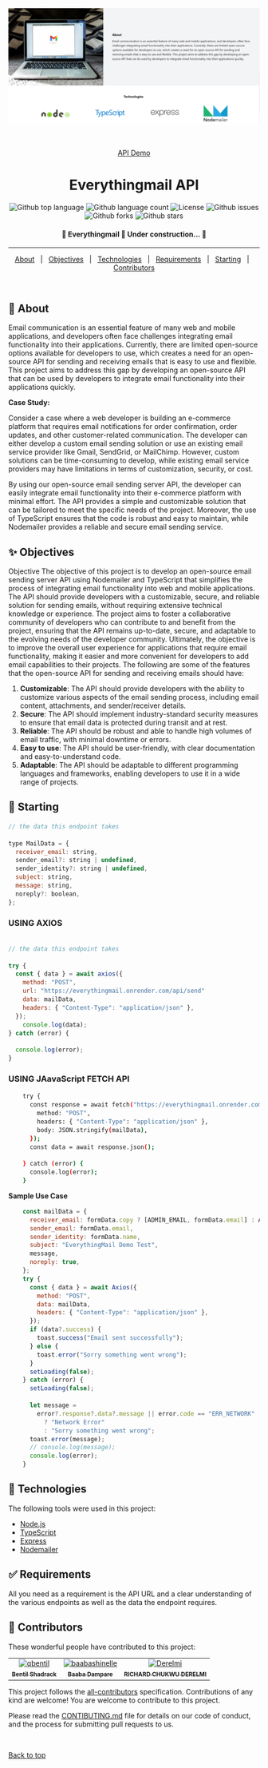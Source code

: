 <div align="center" id="top"> 
  <img src="./.github/demo/emailer.png" alt="Everythingmail" />

&#xa0;

<a href="https://everythingmail.onrender.com">API Demo</a>

</div>

<h1 align="center">Everythingmail API </h1>

<p align="center">
  <img alt="Github top language" src="https://img.shields.io/github/languages/top/LEARNERS-PAL/everythingmail?color=56BEB8">

  <img alt="Github language count" src="https://img.shields.io/github/languages/count/LEARNERS-PAL/everythingmail?color=56BEB8">

  <!-- <img alt="Repository size" src="https://img.shields.io/github/repo-size/LEARNERS-PAL/everythingmail?color=56BEB8"> -->

  <img alt="License" src="https://img.shields.io/github/license/LEARNERS-PAL/everythingmail?color=56BEB8">

  <img alt="Github issues" src="https://img.shields.io/github/issues/LEARNERS-PAL/everythingmail?color=56BEB8" />

  <img alt="Github forks" src="https://img.shields.io/github/forks/LEARNERS-PAL/everythingmail?color=56BEB8" />

  <img alt="Github stars" src="https://img.shields.io/github/stars/LEARNERS-PAL/everythingmail?color=56BEB8" />
</p>

<!-- Status -->

<h4 align="center"> 
	🚧  Everythingmail 🚀 Under construction...  🚧
</h4>

<hr>

<p align="center">
  <a href="#dart-about">About</a> &#xa0; | &#xa0; 
  <a href="#sparkles-objectives">Objectives</a> &#xa0; | &#xa0;
  <a href="#rocket-technologies">Technologies</a> &#xa0; | &#xa0;
  <a href="#white_check_mark-requirements">Requirements</a> &#xa0; | &#xa0;
  <a href="#checkered_flag-starting">Starting</a> &#xa0; | &#xa0;
  <!-- <a href="#memo-license">License</a> &#xa0; | &#xa0; -->
  <a href="##memo-contributors" target="_blank">Contributors</a>
</p>

<br>

## :dart: About

Email communication is an essential feature of many web and mobile applications, and developers often face challenges integrating email functionality into their applications. Currently, there are limited open-source options available for developers to use, which creates a need for an open-source API for sending and receiving emails that is easy to use and flexible. This project aims to address this gap by developing an open-source API that can be used by developers to integrate email functionality into their applications quickly.

**Case Study:**

Consider a case where a web developer is building an e-commerce platform that requires email notifications for order confirmation, order updates, and other customer-related communication. The developer can either develop a custom email sending solution or use an existing email service provider like Gmail, SendGrid, or MailChimp. However, custom solutions can be time-consuming to develop, while existing email service providers may have limitations in terms of customization, security, or cost.

By using our open-source email sending server API, the developer can easily integrate email functionality into their e-commerce platform with minimal effort. The API provides a simple and customizable solution that can be tailored to meet the specific needs of the project. Moreover, the use of TypeScript ensures that the code is robust and easy to maintain, while Nodemailer provides a reliable and secure email sending service.

## :sparkles: Objectives

Objective
The objective of this project is to develop an open-source email sending server API using Nodemailer and TypeScript that simplifies the process of integrating email functionality into web and mobile applications. The API should provide developers with a customizable, secure, and reliable solution for sending emails, without requiring extensive technical knowledge or experience. The project aims to foster a collaborative community of developers who can contribute to and benefit from the project, ensuring that the API remains up-to-date, secure, and adaptable to the evolving needs of the developer community. Ultimately, the objective is to improve the overall user experience for applications that require email functionality, making it easier and more convenient for developers to add email capabilities to their projects.
The following are some of the features that the open-source API for sending and receiving emails should have:

1. **Customizable**: The API should provide developers with the ability to customize various aspects of the email sending process, including email content, attachments, and sender/receiver details.
2. **Secure**: The API should implement industry-standard security measures to ensure that email data is protected during transit and at rest.
3. **Reliable**: The API should be robust and able to handle high volumes of email traffic, with minimal downtime or errors.
4. **Easy to use**: The API should be user-friendly, with clear documentation and easy-to-understand code.
5. **Adaptable**: The API should be adaptable to different programming languages and frameworks, enabling developers to use it in a wide range of projects.

## :checkered_flag: Starting

```javascript
// the data this endpoint takes

type MailData = {
  receiver_email: string,
  sender_email?: string | undefined,
  sender_identity?: string | undefined,
  subject: string,
  message: string,
  noreply?: boolean,
};
```

### USING AXIOS

```javascript

// the data this endpoint takes

try {
  const { data } = await axios({
    method: "POST",
    url: "https://everythingmail.onrender.com/api/send"
    data: mailData,
    headers: { "Content-Type": "application/json" },
  });
    console.log(data);
} catch (error) {

  console.log(error);
}
```

### USING JAavaScript FETCH API

```bash
    try {
      const response = await fetch("https://everythingmail.onrender.com/api/send", {
        method: "POST",
        headers: { "Content-Type": "application/json" },
        body: JSON.stringify(mailData),
      });
      const data = await response.json();

    } catch (error) {
      console.log(error);
    }
```

**Sample Use Case**
    
```javascript 
    const mailData = {
      receiver_email: formData.copy ? [ADMIN_EMAIL, formData.email] : ADMIN_EMAIL,
      sender_email: formData.email,
      sender_identity: formData.name,
      subject: "EverythingMail Demo Test",
      message,
      noreply: true,
    };
    try {
      const { data } = await Axios({
        method: "POST",
        data: mailData,
        headers: { "Content-Type": "application/json" },
      });
      if (data?.success) {
        toast.success("Email sent successfully");
      } else {
        toast.error("Sorry something went wrong");
      }
      setLoading(false);
    } catch (error) {
      setLoading(false);

      let message =
        error?.response?.data?.message || error.code == "ERR_NETWORK"
          ? "Network Error"
          : "Sorry something went wrong";
      toast.error(message);
      // console.log(message);
      console.log(error);
    }
```

## :rocket: Technologies

The following tools were used in this project:

- [Node.js](https://nodejs.org/en/)
- [TypeScript](https://www.typescriptlang.org/)
- [Express](https://expressjs.com/)
- [Nodemailer](https://nodemailer.com/about/)

## :white_check_mark: Requirements

All you need as a requirement is the API URL and a clear understanding of the various endpoints as well as the data the endpoint requires.

## :memo: Contributors

These wonderful people have contributed to this project:

<!-- readme: contributors -start -->
<table>
<tr>
    <td align="center">
        <a href="https://github.com/qbentil">
            <img src="https://avatars.githubusercontent.com/u/55560024?v=4" width="100;" alt="qbentil"/>
            <br />
            <sub><b>Bentil Shadrack</b></sub>
        </a>
    </td>
    <td align="center">
        <a href="https://github.com/baabashinelle">
            <img src="https://avatars.githubusercontent.com/u/83133493?v=4" width="100;" alt="baabashinelle"/>
            <br />
            <sub><b>Baaba Dampare</b></sub>
        </a>
    </td>
    <td align="center">
        <a href="https://github.com/Derelmi">
            <img src="https://avatars.githubusercontent.com/u/87049674?v=4" width="100;" alt="Derelmi"/>
            <br />
            <sub><b>RICHARD CHUKWU DERELMI</b></sub>
        </a>
    </td></tr>
</table>
<!-- readme: contributors -end -->

This project follows the [all-contributors]() specification. Contributions of any kind are welcome!
You are welcome to contribute to this project.

Please read the [CONTIBUTING.md](./CONTRIBUTING.md) file for details on our code of conduct, and the process for submitting pull requests to us.

&#xa0;

<a href="#top">Back to top</a>
